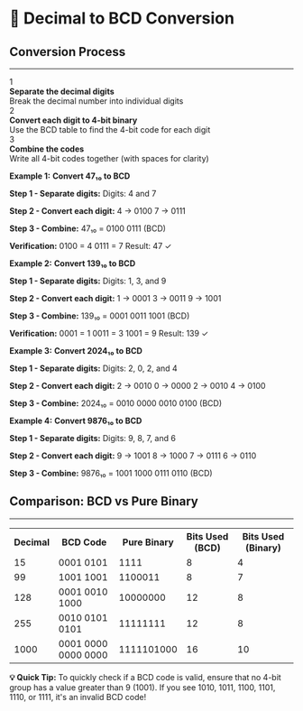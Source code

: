# 📝 Decimal to BCD Conversion

## Conversion Process

---

<div id="encoding" class="section">
    <div class="module">
        <div class="steps">
            <div class="step">
                <div class="step-number">1</div>
                    <div class="step-content">
                        <strong>Separate the decimal digits</strong><br>
                            Break the decimal number into individual digits
                    </div>
            </div>
            <div class="step">
                <div class="step-number">2</div>
                    <div class="step-content">
                        <strong>Convert each digit to 4-bit binary</strong><br>
                            Use the BCD table to find the 4-bit code for each digit
                    </div>
            </div>
            <div class="step">
            <div class="step-number">3</div>
                    <div class="step-content">
                        <strong>Combine the codes</strong><br>
                            Write all 4-bit codes together (with spaces for clarity)
                    </div>
            </div>
    </div>

**Example 1:** **Convert 47₁₀ to BCD**

<div class="example">
    <div class="calculation">
<strong>Step 1 - Separate digits:</strong>
Digits: 4 and 7

<strong>Step 2 - Convert each digit:</strong>
4 → 0100
7 → 0111

<strong>Step 3 - Combine:</strong>
47₁₀ = 0100 0111 (BCD)

<strong>Verification:</strong>
0100 = 4
0111 = 7
Result: 47 ✓
                        </div>
                    </div>

**Example 2:** **Convert 139₁₀ to BCD**

<div class="example">
    <div class="calculation">
<strong>Step 1 - Separate digits:</strong>
Digits: 1, 3, and 9

<strong>Step 2 - Convert each digit:</strong>
1 → 0001
3 → 0011
9 → 1001

<strong>Step 3 - Combine:</strong>
139₁₀ = 0001 0011 1001 (BCD)

<strong>Verification:</strong>
0001 = 1
0011 = 3
1001 = 9
Result: 139 ✓
                        </div>
                    </div>
                    
**Example 3:** **Convert 2024₁₀ to BCD**

<div class="example">
    <div class="calculation">
<strong>Step 1 - Separate digits:</strong>
Digits: 2, 0, 2, and 4

<strong>Step 2 - Convert each digit:</strong>
2 → 0010
0 → 0000
2 → 0010
4 → 0100

<strong>Step 3 - Combine:</strong>
2024₁₀ = 0010 0000 0010 0100 (BCD)
                        </div>
                    </div>
                    
**Example 4:** **Convert 9876₁₀ to BCD**

<div class="example">
    <div class="calculation">
<strong>Step 1 - Separate digits:</strong>
Digits: 9, 8, 7, and 6

<strong>Step 2 - Convert each digit:</strong>
9 → 1001
8 → 1000
7 → 0111
6 → 0110

<strong>Step 3 - Combine:</strong>
9876₁₀ = 1001 1000 0111 0110 (BCD)
                        </div>
                    </div>
                    
## Comparison: BCD vs Pure Binary

---

<table class="comparison-table">
    <tr>
                            <th>Decimal</th>
                            <th>BCD Code</th>
                            <th>Pure Binary</th>
                            <th>Bits Used (BCD)</th>
                            <th>Bits Used (Binary)</th>
                        </tr>
                        <tr>
                            <td>15</td>
                            <td>0001 0101</td>
                            <td>1111</td>
                            <td>8</td>
                            <td>4</td>
                        </tr>
                        <tr>
                            <td>99</td>
                            <td>1001 1001</td>
                            <td>1100011</td>
                            <td>8</td>
                            <td>7</td>
                        </tr>
                        <tr>
                            <td>128</td>
                            <td>0001 0010 1000</td>
                            <td>10000000</td>
                            <td>12</td>
                            <td>8</td>
                        </tr>
                        <tr>
                            <td>255</td>
                            <td>0010 0101 0101</td>
                            <td>11111111</td>
                            <td>12</td>
                            <td>8</td>
                        </tr>
                        <tr>
                            <td>1000</td>
                            <td>0001 0000 0000 0000</td>
                            <td>1111101000</td>
                            <td>16</td>
                            <td>10</td>
                        </tr>
                    </table>
                    
<div class="note">
    <strong>💡 Quick Tip:</strong> To quickly check if a BCD code is valid, ensure that no 4-bit group has a value greater than 9 (1001). If you see 1010, 1011, 1100, 1101, 1110, or 1111, it's an invalid BCD code!
</div>
</div>
</div>